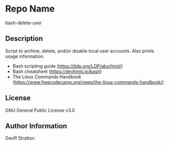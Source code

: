 Repo Name
=========
bash-delete-user

Description
---------------
Script to archive, delete, and/or disable local user accounts. Also prints usage information.

* Bash scripting guide (https://tldp.org/LDP/abs/html/)
* Bash cheatsheet (https://devhints.io/bash)
* The Linux Commands Handbook (https://www.freecodecamp.org/news/the-linux-commands-handbook/)

License
-------
GNU General Public License v3.0

Author Information
------------------
Geoff Stratton
